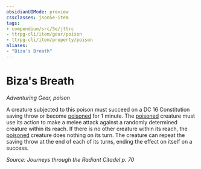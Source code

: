 ```yaml
---
obsidianUIMode: preview
cssclasses: json5e-item
tags:
- compendium/src/5e/jttrc
- ttrpg-cli/item/gear/poison
- ttrpg-cli/item/property/poison
aliases: 
- "Biza's Breath"
---
```

# Biza's Breath
*Adventuring Gear, poison*  


A creature subjected to this poison must succeed on a DC 16 Constitution saving throw or become [poisoned](/3-Mechanics/CLI/rules/conditions.md#poisoned) for 1 minute. The [poisoned](/3-Mechanics/CLI/rules/conditions.md#poisoned) creature must use its action to make a melee attack against a randomly determined creature within its reach. If there is no other creature within its reach, the [poisoned](/3-Mechanics/CLI/rules/conditions.md#poisoned) creature does nothing on its turn. The creature can repeat the saving throw at the end of each of its turns, ending the effect on itself on a success.

*Source: Journeys through the Radiant Citadel p. 70*